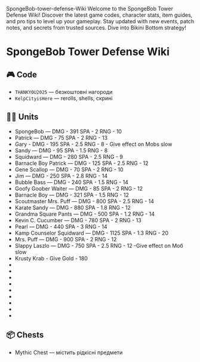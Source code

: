 SpongeBob-tower-defense-Wiki
Welcome to the SpongeBob Tower Defense Wiki! Discover the latest game codes, character stats, item guides, and pro tips to level up your gameplay. Stay updated with new events, patch notes, and secrets from trusted sources. Dive into Bikini Bottom strategy!

# SpongeBob Tower Defense Wiki


## 🎮 Code
- `THANKYOU2025` — безкоштовні нагороди
- `KelpCityisHere` — rerolls, shells, скрині

## 🧙‍♂️ Units
- SpongeBob — DMG - 391 SPA - 2 RNG - 10
- Patrick — DMG - 75 SPA - 2 RNG - 13
- Gary - DMG - 195 SPA - 2.5 RNG - 8  - Give effect on Mobs slow
- Sandy — DMG - 95 SPA - 1.5 RNG - 8
- Squidward — DMG - 280 SPA - 2.5 RNG - 9
- Barnacle Boy Patrick — DMG - 125 SPA - 2.5 RNG - 12
- Gene Scallop — DMG - 70 SPA - 2 RNG - 10
- Jim — DMG - 250 SPA - 2.8 RNG - 14
- Bubble Bass — DMG - 240 SPA - 1.5 RNG - 14 
- Goofy Goober Waiter — DMG - 85 SPA - 2 RNG - 12
- Barnacle Boy — DMG - 321 SPA - 1.5 RNG - 12
- Scoutmaster Mrs. Puff — DMG - 800 SPA - 2.5 RNG - 14
- Karate Sandy — DMG - 880 SPA - 1.8 RNG - 12
- Grandma Square Pants — DMG - 500 SPA - 1.2 RNG - 14
- Kevin C. Cucumber — DMG - 780 SPA - 2 RNG - 13
- Pearl — DMG - 440 SPA - 3 RNG - 14
- Kamp Counselor Squidward — DMG - 1125 SPA - 1.3 RNG - 20
- Mrs. Puff — DMG - 900 SPA - 2 RNG - 12
- Slappy Laszlo — DMG - 750 SPA - 2.5 RNG - 12 -Give effect on Моб slow
- Krusty Krab - Give Gold - 180
- 
- 
- 
- 
- 
- 
- 
- 
- 


  ## 📦 Chests 
- Mythic Chest — містить рідкісні предмети

